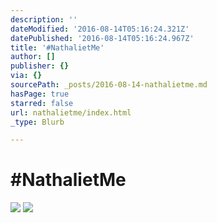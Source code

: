 ```yaml
---
description: ''
dateModified: '2016-08-14T05:16:24.321Z'
datePublished: '2016-08-14T05:16:24.967Z'
title: '#NathalietMe'
author: []
publisher: {}
via: {}
sourcePath: _posts/2016-08-14-nathalietme.md
hasPage: true
starred: false
url: nathalietme/index.html
_type: Blurb

---
```

# \#NathalietMe
![](https://the-grid-user-content.s3-us-west-2.amazonaws.com/9721af50-6dc2-49e3-bb34-1675cec4edff.png)
![](https://the-grid-user-content.s3-us-west-2.amazonaws.com/cd08e30a-e173-4313-b489-333df4e18bff.png)